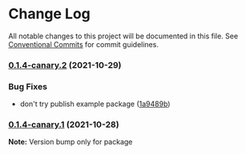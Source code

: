 # Change Log

All notable changes to this project will be documented in this file.
See [Conventional Commits](https://conventionalcommits.org) for commit guidelines.

### [0.1.4-canary.2](https://github.com/username/example/compare/v0.1.4-canary.1...v0.1.4-canary.2) (2021-10-29)

### Bug Fixes

- don't try publish example package ([1a9489b](https://github.com/username/example/commit/1a9489b3f91af342f924bb74ddbe375090ae9450))

### [0.1.4-canary.1](https://github.com/user/example/compare/v0.1.4-canary.0...v0.1.4-canary.1) (2021-10-28)

**Note:** Version bump only for package
